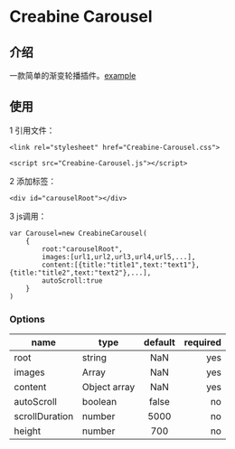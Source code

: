 # Creabine Carousel
## 介绍
一款简单的渐变轮播插件。[example](http://www.qdfuns.com/notes/26955/7c6096d13f967a2fb26015a5adef0125.html)
## 使用
1 引用文件：

`<link rel="stylesheet" href="Creabine-Carousel.css">`

`<script src="Creabine-Carousel.js"></script>`
    
2 添加标签：

`<div id="carouselRoot"></div>`

3 js调用：

```
var Carousel=new CreabineCarousel(
    {
        root:"carouselRoot",
        images:[url1,url2,url3,url4,url5,...],
        content:[{title:"title1",text:"text1"},{title:"title2",text:"text2"},...],
        autoScroll:true
    }
)
```

### Options
| name          | type         | default         | required   |
| --------      | ---------    |:----------:     | ----------:| 
| root          | string       | NaN             |  yes       |
| images        | Array    	   | NaN             |  yes       |
| content       | Object array | NaN             |  yes       |
| autoScroll    | boolean      | false           |  no        |
| scrollDuration| number       | 5000            |  no        |
| height	    | number       | 700             |  no        |


